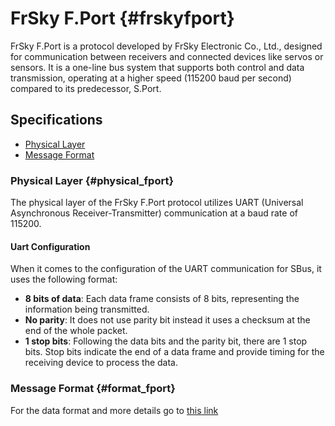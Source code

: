 # FrSky F.Port {#frskyfport}

FrSky F.Port is a protocol developed by FrSky Electronic Co., Ltd., designed for communication between receivers and connected devices like servos or sensors. It is a one-line bus system that supports both control and data transmission, operating at a higher speed (115200 baud per second) compared to its predecessor, S.Port.

## Specifications

- [Physical Layer](#physical_fport)
- [Message Format](#format_fport)

### Physical Layer {#physical_fport}

The physical layer of the FrSky F.Port protocol utilizes UART (Universal Asynchronous Receiver-Transmitter) communication at a baud rate of 115200.

#### Uart Configuration

When it comes to the configuration of the UART communication for SBus, it uses the following format:

- **8 bits of data**: Each data frame consists of 8 bits, representing the information being transmitted.
- **No parity**: It does not use parity bit instead it uses a checksum at the end of the whole packet.
- **1 stop bits**: Following the data bits and the parity bit, there are 1 stop bits. Stop bits indicate the end of a data frame and provide timing for the receiving device to process the data.

### Message Format {#format_fport}
For the data format and more details go to [this link](https://github.com/betaflight/betaflight/files/1491056/F.Port.protocol.betaFlight.V2.1.2017.11.21.pdf) 
